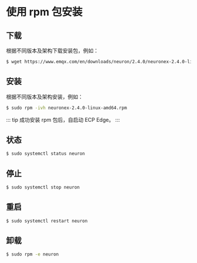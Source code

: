 # 使用 rpm 包安装

## 下载

根据不同版本及架构下载安装包，例如：

```bash
$ wget https://www.emqx.com/en/downloads/neuron/2.4.0/neuronex-2.4.0-linux-amd64.rpm
```

## 安装

根据不同版本及架构安装，例如：

```bash
$ sudo rpm -ivh neuronex-2.4.0-linux-amd64.rpm
```

::: tip
成功安装 rpm 包后，自启动 ECP Edge。
:::

## 状态

```bash
$ sudo systemctl status neuron
```

## 停止

```bash
$ sudo systemctl stop neuron
```

## 重启

```bash
$ sudo systemctl restart neuron
```

## 卸载

```bash
$ sudo rpm -e neuron
```
